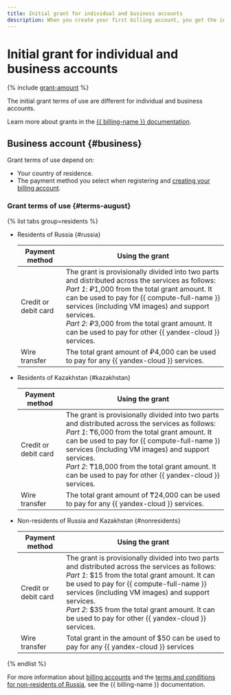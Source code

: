 ```yaml
---
title: Initial grant for individual and business accounts
description: When you create your first billing account, you get the initial grant. You can get it only once as an individual or legal entity, provided that you have never purchased {{ yandex-cloud }} services nor activated the trial period before.
---
```


# Initial grant for individual and business accounts

{% include [grant-amount](_includes/grant-amount.md) %}

The initial grant terms of use are different for individual and business accounts.

Learn more about grants in the [{{ billing-name }} documentation](../billing/concepts/bonus-account.md).


## Business account {#business}

Grant terms of use depend on:
* Your country of residence.
* The payment method you select when registering and [creating your billing account](../billing/quickstart/index.md).

### Grant terms of use {#terms-august}


{% list tabs group=residents %}

- Residents of Russia {#russia}

  | Payment method      | Using the grant|
  |--------------------|---|
  | Credit or debit card   | The grant is provisionally divided into two parts and distributed across the services as follows:<br>_Part 1_: ₽1,000 from the total grant amount. It can be used to pay for {{ compute-full-name }} services (including VM images) and support services.<br>_Part 2_: ₽3,000 from the total grant amount. It can be used to pay for other {{ yandex-cloud }} services.|
  | Wire transfer | The total grant amount of ₽4,000 can be used to pay for any {{ yandex-cloud }} services.|

- Residents of Kazakhstan {#kazakhstan}

  | Payment method | Using the grant|
  |--------------------|---|
  | Credit or debit card   | The grant is provisionally divided into two parts and distributed across the services as follows:<br>_Part 1_: ₸6,000 from the total grant amount. It can be used to pay for {{ compute-full-name }} services (including VM images) and support services.<br>_Part 2_: ₸18,000 from the total grant amount. It can be used to pay for other {{ yandex-cloud }} services. |
  | Wire transfer | The total grant amount of ₸24,000 can be used to pay for any {{ yandex-cloud }} services.|

- Non-residents of Russia and Kazakhstan {#nonresidents}

  | Payment method      | Using the grant|
  |--------------------|---|
  | Credit or debit card   | The grant is provisionally divided into two parts and distributed across the services as follows:<br>_Part 1_: $15 from the total grant amount. It can be used to pay for {{ compute-full-name }} services (including VM images) and support services.<br>_Part 2_: $35 from the total grant amount. It can be used to pay for other {{ yandex-cloud }} services.|
  | Wire transfer | Total grant in the amount of $50 can be used to pay for any {{ yandex-cloud }} services |

{% endlist %}



For more information about [billing accounts](../billing/concepts/billing-account.md) and the [terms and conditions for non-residents of Russia](../billing/qa/non-resident.md), see the {{ billing-name }} documentation.